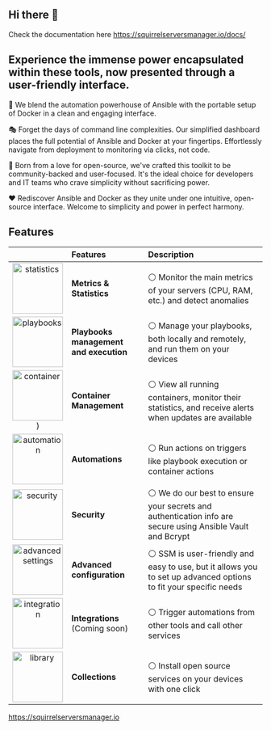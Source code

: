 ## Hi there 👋

Check the documentation here https://squirrelserversmanager.io/docs/

## Experience the immense power encapsulated within these tools, now presented through a user-friendly interface.

🔌 We blend the automation powerhouse of Ansible with the portable setup of Docker in a clean and engaging interface.

🎭 Forget the days of command line complexities. Our simplified dashboard places the full potential of Ansible and Docker at your fingertips. Effortlessly navigate from deployment to monitoring via clicks, not code.

🎯 Born from a love for open-source, we've crafted this toolkit to be community-backed and user-focused. It's the ideal choice for developers and IT teams who crave simplicity without sacrificing power.

❤️ Rediscover Ansible and Docker as they unite under one intuitive, open-source interface. Welcome to simplicity and power in perfect harmony.

## Features


|                                            | Features                               | Description                                                                                                                            |
|:------------------------------------------:|:---------------------------------------|:---------------------------------------------------------------------------------------------------------------------------------------|
| <img src="https://squirrelserversmanager.io/home/statistics.svg" alt="statistics" width="100" height="100">        | **Metrics & Statistics**               | :white_circle: Monitor the main metrics of your servers (CPU, RAM, etc.) and detect anomalies                                          |
| <img src="https://squirrelserversmanager.io/home/playback-speed-bold.svg" alt="playbooks" width="100" height="100">| **Playbooks management and execution** | :white_circle: Manage your playbooks, both locally and remotely, and run them on your devices                                          |
| <img src="https://squirrelserversmanager.io/home/container.svg" alt="container" width="100" height="100">)          | **Container Management**               | :white_circle: View all running containers, monitor their statistics, and receive alerts when updates are available                    |
| <img src="https://squirrelserversmanager.io/home/ibm-event-automation.svg" alt="automation" width="100" height="100">| **Automations**                        | :white_circle: Run actions on triggers like playbook execution or container actions                                                    |
| <img src="https://squirrelserversmanager.io/home/security.svg" alt="security" width="100" height="100">            | **Security**                           | :white_circle: We do our best to ensure your secrets and authentication info are secure using Ansible Vault and Bcrypt                 |
| <img src="https://squirrelserversmanager.io/home/advanced-settings.svg" alt="advancedsettings" width="100" height="100">| **Advanced configuration**             | :white_circle: SSM is user-friendly and easy to use, but it allows you to set up advanced options to fit your specific needs           |
| <img src="https://squirrelserversmanager.io/home/integration-general.svg" alt="integration" width="100" height="100">| **Integrations** (Coming soon)         | :white_circle: Trigger automations from other tools and call other services                                                            |
| <img src="https://squirrelserversmanager.io/home/library-filled.svg" alt="library" width="100" height="100">     | **Collections**                        | :white_circle: Install open source services on your devices with one click                                                             |


https://squirrelserversmanager.io
